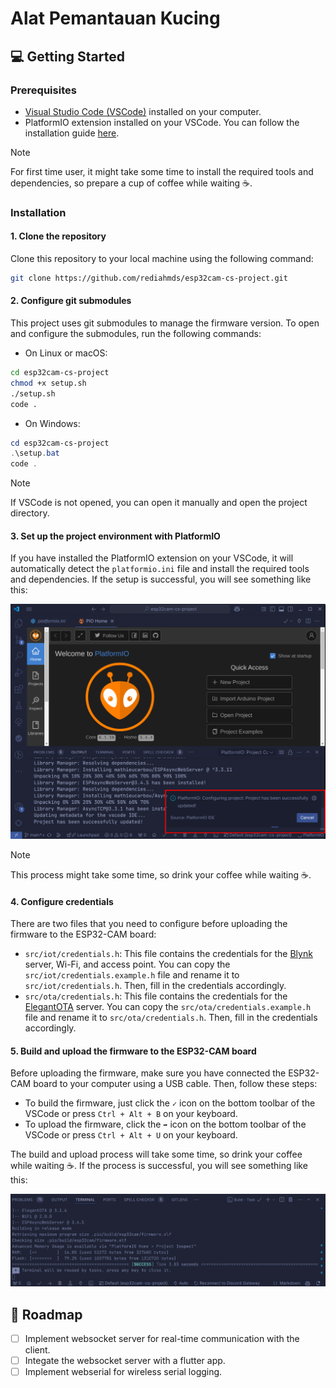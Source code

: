 # Alat Pemantauan Kucing

## :computer: Getting Started

### Prerequisites

- [Visual Studio Code (VSCode)](https://code.visualstudio.com/) installed on your computer.
- PlatformIO extension installed on your VSCode. You can follow the installation guide [here](https://platformio.org/install/ide?install=vscode).

> [!NOTE]
For first time user, it might take some time to install the required tools and dependencies, so prepare a cup of coffee while waiting :coffee:.

### Installation

#### 1. Clone the repository

Clone this repository to your local machine using the following command:

```bash
git clone https://github.com/rediahmds/esp32cam-cs-project.git
```

#### 2. Configure git submodules

This project uses git submodules to manage the firmware version. To open and configure the submodules, run the following commands:

- On Linux or macOS:

```bash
cd esp32cam-cs-project
chmod +x setup.sh
./setup.sh
code .
```

- On Windows:

```ps1
cd esp32cam-cs-project
.\setup.bat
code .
```

> [!NOTE]
If VSCode is not opened, you can open it manually and open the project directory.

#### 3. Set up the project environment with PlatformIO

If you have installed the PlatformIO extension on your VSCode, it will automatically detect the `platformio.ini` file and install the required tools and dependencies. If the setup is successful, you will see something like this:

![PlatformIO successfully setup the project](/assets/guide/pio-config-success.png)

> [!NOTE]
> This process might take some time, so drink your coffee while waiting :coffee:.

#### 4. Configure credentials

There are two files that you need to configure before uploading the firmware to the ESP32-CAM board:

- `src/iot/credentials.h`: This file contains the credentials for the [Blynk](https://blynk.io/) server, Wi-Fi, and access point. You can copy the `src/iot/credentials.example.h` file and rename it to `src/iot/credentials.h`. Then, fill in the credentials accordingly.
- `src/ota/credentials.h`: This file contains the credentials for the [ElegantOTA](https://docs.elegantota.pro/) server. You can copy the `src/ota/credentials.example.h` file and rename it to `src/ota/credentials.h`. Then, fill in the credentials accordingly.

#### 5. Build and upload the firmware to the ESP32-CAM board

Before uploading the firmware, make sure you have connected the ESP32-CAM board to your computer using a USB cable. Then, follow these steps:

- To build the firmware, just click the `✓` icon on the bottom toolbar of the VSCode or press `Ctrl + Alt + B` on your keyboard.
- To upload the firmware, click the `➡` icon on the bottom toolbar of the VSCode or press `Ctrl + Alt + U` on your keyboard.

The build and upload process will take some time, so drink your coffee while waiting :coffee:. If the process is successful, you will see something like this:

![PlatformIO successfully uploaded the firmware](/assets/guide/pio-build-upload-success.png)

## :rocket: Roadmap

- [ ] Implement websocket server for real-time communication with the client.
- [ ] Integate the websocket server with a flutter app.
- [ ] Implement webserial for wireless serial logging.
